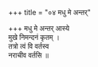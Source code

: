 +++
title = "०४ मधु मे अन्तर्"

+++
मधु मे अन्तर् आस्ये  
मुखे निमन्दनं कृतम् ।  
तत्रो त्वं वि वर्तस्व  
नराचीव वर्तसि ॥